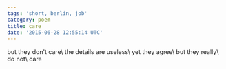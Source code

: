 ```yaml
---
tags: 'short, berlin, job'
category: poem
title: care
date: '2015-06-28 12:55:14 UTC'
---
```


but they don't care\\
the details are useless\\
yet they agree\\
but they really\\
do not\\
care
